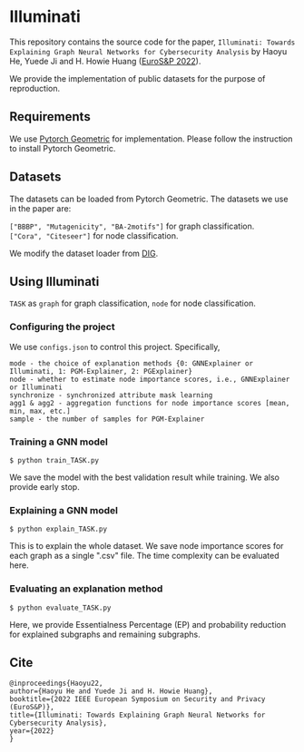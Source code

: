 # Illuminati

This repository contains the source code for the paper, `Illuminati: Towards Explaining Graph Neural Networks for Cybersecurity Analysis` by Haoyu He, Yuede Ji and H. Howie Huang ([EuroS&P 2022](https://www.ieee-security.org/TC/EuroSP2022/)).

We provide the implementation of public datasets for the purpose of reproduction.

## Requirements

We use [Pytorch Geometric](https://pytorch-geometric.readthedocs.io/en/latest/#) for implementation. Please follow the instruction to install Pytorch Geometric.

## Datasets

The datasets can be loaded from Pytorch Geometric. The datasets we use in the paper are:

`["BBBP", "Mutagenicity", "BA-2motifs"]` for graph classification. <br/>
`["Cora", "Citeseer"]` for node classification.

We modify the dataset loader from [DIG](https://github.com/divelab/DIG).

## Using Illuminati

`TASK` as `graph` for graph classification, `node` for node classification.

### Configuring the project

We use `configs.json` to control this project. Specifically,

```
mode - the choice of explanation methods {0: GNNExplainer or Illuminati, 1: PGM-Explainer, 2: PGExplainer} 
node - whether to estimate node importance scores, i.e., GNNExplainer or Illuminati 
synchronize - synchronized attribute mask learning 
agg1 & agg2 - aggregation functions for node importance scores [mean, min, max, etc.] 
sample - the number of samples for PGM-Explainer
```

### Training a GNN model

```
$ python train_TASK.py
```

We save the model with the best validation result while training. We also provide early stop.

### Explaining a GNN model

```
$ python explain_TASK.py
```

This is to explain the whole dataset. We save node importance scores for each graph as a single ".csv" file. The time complexity can be evaluated here.

### Evaluating an explanation method

```
$ python evaluate_TASK.py
```

Here, we provide Essentialness Percentage (EP) and probability reduction for explained subgraphs and remaining subgraphs.

## Cite

```
@inproceedings{Haoyu22,
author={Haoyu He and Yuede Ji and H. Howie Huang},
booktitle={2022 IEEE European Symposium on Security and Privacy (EuroS&P)},
title={Illuminati: Towards Explaining Graph Neural Networks for Cybersecurity Analysis},
year={2022}
}
```
